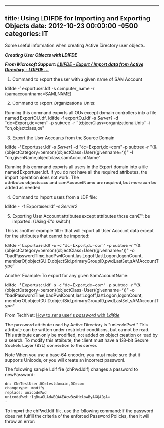 ﻿---

title:  Using LDIFDE for Importing and Exporting Objects
date:   2012-10-23 00:00:00 -0500
categories: IT
---

Some useful information when creating Active Directory user objects.

***Creating User Objects with LDIFDE***

***From Microsoft Support: <a href="http://support.microsoft.com/kb/555636">*LDIFDE* - Export / Import data from Active Directory - *LDIFDE* ...</a>***



1. Command to export the user with a given name of SAM Account

ldifde -f exportuser.ldf -s computer_name -r (samaccountname=SAMLNAME)

2. Command to export Organizational Units:

Running this command exports all OUs except domain controllers into a file named ExportOU.ldf.
ldifde -f exportOu.ldf -s *Server1* -d "dc=Export,dc=com" -p subtree -r "(objectClass=organizationalUnit)" -l "cn,objectclass,ou"

3. Export the User Accounts from the Source Domain

ldifde -f Exportuser.ldf -s *Server1* -d "dc=Export,dc=com" -p subtree -r "(&amp;(objectCategory=person)(objectClass=User)(givenname=*))" -l "cn,givenName,objectclass,samAccountName"

Running this command exports all users in the Export domain into a file named Exportuser.ldf. If you do not have all the required attributes, the import operation does not work. The attributes objectclass and samAccountName are required, but more can be added as needed.

4. Command to Import users from a LDF file:

ldifde -i -f Exportuser.ldf -s *Server2*

5. Exporting User Account attributes except attributes those can€™t be imported: (Using €“o switch)

This is another example filter that will export all User Account data except for the attributes that cannot be imported:

ldifde -f Exportuser.ldf -s <Server1> -d "dc=Export,dc=com" -p subtree -r "(&amp;(objectCategory=person)(objectClass=User)(givenname=*))" -o "badPasswordTime,badPwdCount,lastLogoff,lastLogon,logonCount, memberOf,objectGUID,objectSid,primaryGroupID,pwdLastSet,sAMAccountType"

Another Example: To export for any given SamAccountName:

ldifde -f Exportuser.ldf -s <Server1> -d "dc=Export,dc=com" -p subtree -r "(&amp;(objectCategory=person)(objectClass=User)(givenname=*))" -o "badPasswordTime,badPwdCount,lastLogoff,lastLogon,logonCount, memberOf,objectGUID,objectSid,primaryGroupID,pwdLastSet,sAMAccountType"

From TechNet: <a href="http://support.microsoft.com/kb/263991">How to *set* a user's *password* with *Ldifde*</a>

The password attribute used by Active Directory is "unicodePwd." This attribute can be written under restricted conditions, but cannot be read. This attribute can only be modified, not added on object creation or read by a search. To modify this attribute, the client must have a 128-bit Secure Sockets Layer (SSL) connection to the server.

Note When you use a base-64 encoder, you must make sure that it supports Unicode, or you will create an incorrect password.

The following sample Ldif file (chPwd.ldif) changes a password to newPassword:
```powershell
dn: CN=TestUser,DC=testdomain,DC=com
changetype: modify
replace: unicodePwd
unicodePwd::IgBuAGUAdwBQAGEAcwBzAHcAbwByAGQAIgA=
-
```
To import the chPwd.ldif file, use the following command:
If the password does not fulfill the criteria of the enforced Password Policies, then it will throw an error:



